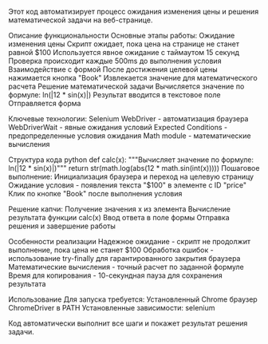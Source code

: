 Этот код автоматизирует процесс ожидания изменения цены и решения математической задачи на веб-странице.

Описание функциональности
Основные этапы работы:
Ожидание изменения цены
Скрипт ожидает, пока цена на странице не станет равной $100
Используется явное ожидание с таймаутом 15 секунд
Проверка происходит каждые 500ms до выполнения условия
Взаимодействие с формой
После достижения целевой цены нажимается кнопка "Book"
Извлекается значение для математического расчета
Решение математической задачи
Вычисляется значение по формуле: ln(|12 * sin(x)|)
Результат вводится в текстовое поле
Отправляется форма

Ключевые технологии:
Selenium WebDriver - автоматизация браузера
WebDriverWait - явные ожидания условий
Expected Conditions - предопределенные условия ожидания
Math module - математические вычисления

Структура кода
python
def calc(x):
    """Вычисляет значение по формуле: ln(|12 * sin(x)|)"""
    return str(math.log(abs(12 * math.sin(int(x)))))
Пошаговое выполнение:
Инициализация браузера и переход на целевую страницу
Ожидание условия - появления текста "$100" в элементе с ID "price"
Клик по кнопке "Book" после выполнения условия

Решение капчи:
Получение значения x из элемента
Вычисление результата функции calc(x)
Ввод ответа в поле формы
Отправка решения и завершение работы

Особенности реализации
Надежное ожидание - скрипт не продолжит выполнение, пока цена не станет $100
Обработка ошибок - использование try-finally для гарантированного закрытия браузера
Математические вычисления - точный расчет по заданной формуле
Время для копирования - 10-секундная пауза для сохранения результата

Использование
Для запуска требуется:
Установленный Chrome браузер
ChromeDriver в PATH
Установленные зависимости: selenium

Код автоматически выполнит все шаги и покажет результат решения задачи.
